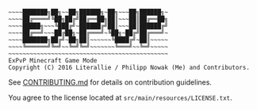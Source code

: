 ````
~~~~███████╗██╗~~██╗██████╗~██╗~~~██╗██████╗~
~~~~██╔════╝╚██╗██╔╝██╔══██╗██║~~~██║██╔══██╗
~~~~█████╗~~~╚███╔╝~██████╔╝██║~~~██║██████╔╝
~~~~██╔══╝~~~██╔██╗~██╔═══╝~╚██╗~██╔╝██╔═══╝~
~~~~███████╗██╔╝~██╗██║~~~~~~╚████╔╝~██║~~~~~
~~~~╚══════╝╚═╝~~╚═╝╚═╝~~~~~~~╚═══╝~~╚═╝~~~~~
~~~~~~~~~~~~~~~~~~~~~~~~~~~~~~~~~~~~~~~~~~~~~
ExPvP Minecraft Game Mode
Copyright (C) 2016 Literallie / Philipp Nowak (Me) and Contributors.
````

See [CONTRIBUTING.md](https://bitbucket.org/minotopia/expvp/src/master/CONTRIBUTING.md?at=master) for details on contribution guidelines.

You agree to the license located at `src/main/resources/LICENSE.txt`.
